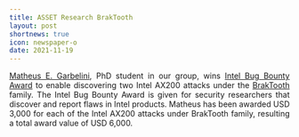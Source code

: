 ```yaml
---
title: ASSET Research BrakTooth
layout: post
shortnews: true
icon: newspaper-o
date: 2021-11-19
---
```

<p style="text-align:justify">
<a href="https://matheus-garbelini.github.io/">Matheus E. Garbelini</a>, PhD student in our group, wins 
<a href="https://www.intel.com/content/www/us/en/security-center/bug-bounty-program.html">Intel Bug Bounty Award</a> 
to enable discovering two Intel AX200 attacks under the <a href="https://www.braktooth.com">BrakTooth</a> family. 
The Intel Bug Bounty Award is given for security researchers that discover and report flaws in Intel products. 
Matheus has been awarded USD 3,000 for each of the Intel AX200 attacks under BrakTooth family, resulting a total 
award value of USD 6,000.
</p>

